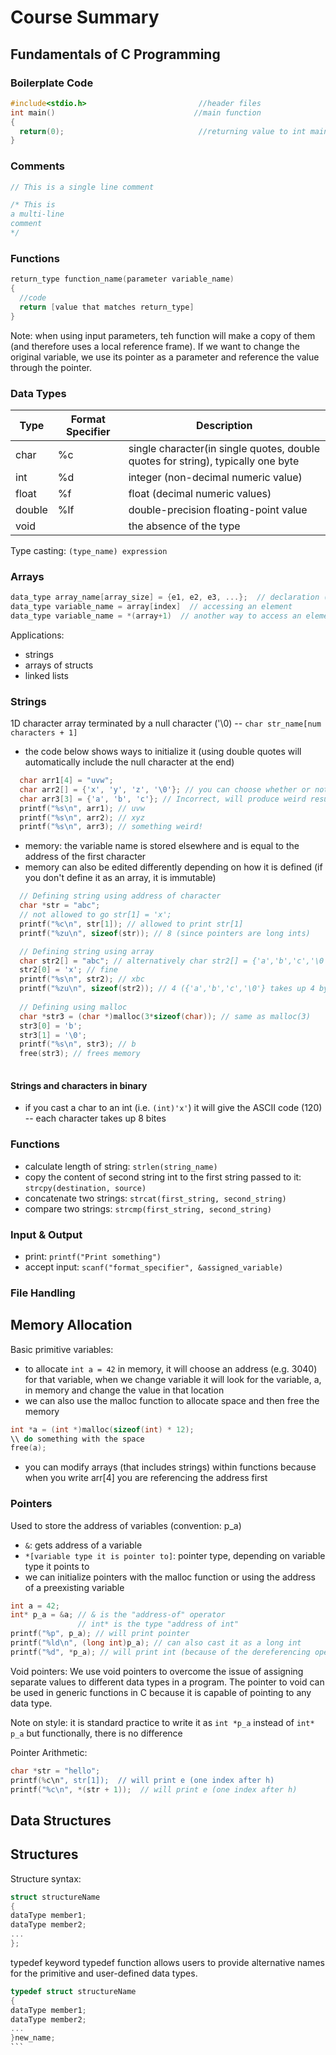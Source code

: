 # Course Summary

## Fundamentals of C Programming
### Boilerplate Code
```C
#include<stdio.h>                         //header files
int main()                               //main function
{
  return(0);                              //returning value to int main()
}
```

### Comments

```C
// This is a single line comment

/* This is
a multi-line
comment
*/
```

### Functions
```C
return_type function_name(parameter variable_name)
{
  //code
  return [value that matches return_type]
}
```
Note: when using input parameters, teh function will make a copy of them (and therefore uses a local reference frame). If we want to change the original variable, we use its pointer as a parameter and reference the value through the pointer.

### Data Types
| Type      | Format Specifier | Description |
| ----------- | ----------- | --------- |
| char      | %c       | single character(in single quotes, double quotes for string), typically one byte|
| int   | %d        | integer (non-decimal numeric value) |
| float | %f  | float (decimal numeric values) |
| double   | %lf | double-precision floating-point value |
| void      |      | the absence of the type |

Type casting:
`(type_name) expression` 

### Arrays
```C
data_type array_name[array_size] = {e1, e2, e3, ...};  // declaration (second part isn't necessary though), must specify size (not dynamic like python)
data_type variable_name = array[index]  // accessing an element 
data_type variable_name = *(array+1)  // another way to access an element (but keep in mind that pointer arithmetic is concious of type of pointer so it will add 1x8 bytes in this case)
```
Applications:
* strings
* arrays of structs
* linked lists

### Strings
1D character array terminated by a null character ('\0) -- `char str_name[num characters + 1]`
* the code below shows ways to initialize it (using double quotes will automatically include the null character at the end)

```C
  char arr1[4] = "uvw";
  char arr2[] = {'x', 'y', 'z', '\0'}; // you can choose whether or not you want to specify size in this case
  char arr3[3] = {'a', 'b', 'c'}; // Incorrect, will produce weird results bc there is no null character
  printf("%s\n", arr1); // uvw
  printf("%s\n", arr2); // xyz
  printf("%s\n", arr3); // something weird! 
```
* memory: the variable name is stored elsewhere and is equal to the address of the first character
* memory can also be edited differently depending on how it is defined (if you don't define it as an array, it is immutable)

```C
  // Defining string using address of character
  char *str = "abc";
  // not allowed to go str[1] = 'x';
  printf("%c\n", str[1]); // allowed to print str[1]
  printf("%zu\n", sizeof(str)); // 8 (since pointers are long ints)

  // Defining string using array
  char str2[] = "abc"; // alternatively char str2[] = {'a','b','c','\0'};
  str2[0] = 'x'; // fine
  printf("%s\n", str2); // xbc
  printf("%zu\n", sizeof(str2)); // 4 ({'a','b','c','\0'} takes up 4 bytes)
  
  // Defining using malloc
  char *str3 = (char *)malloc(3*sizeof(char)); // same as malloc(3)
  str3[0] = 'b';
  str3[1] = '\0';
  printf("%s\n", str3); // b
  free(str3); // frees memory
  
```

#### Strings and characters in binary
* if you cast a char to an int (i.e. `(int)'x'`) it will give the ASCII code (120) -- each character takes up 8 bites

### Functions
* calculate length of string: `strlen(string_name)`
* copy the content of second string int to the first string passed to it: `strcpy(destination, source)`
* concatenate two strings: `strcat(first_string, second_string)`
* compare two strings: `strcmp(first_string, second_string)`


### Input & Output
* print: `printf("Print something")`
* accept input: `scanf("format_specifier", &assigned_variable)`

### File Handling


## Memory Allocation
Basic primitive variables:
* to allocate `int a = 42` in memory, it will choose an address (e.g. 3040) for that variable, when we change variable it will look for the variable, a, in memory and change the value in that location
* we can also use the malloc function to allocate space and then free the memory
```C 
int *a = (int *)malloc(sizeof(int) * 12);
\\ do something with the space
free(a);
```
* you can modify arrays (that includes strings) within functions because when you write arr[4] you are referencing the address first

### Pointers
Used to store the address of variables (convention: p_a)
* `&`: gets address of a variable
* `*[variable type it is pointer to]`: pointer type, depending on variable type it points to 
* we can initialize pointers with the malloc function or using the address of a preexisting variable
```C
int a = 42;
int* p_a = &a; // & is the "address-of" operator
               // int* is the type "address of int"
printf("%p", p_a); // will print pointer
printf("%ld\n", (long int)p_a); // can also cast it as a long int
printf("%d", *p_a); // will print int (because of the dereferencing operator *)
```

Void pointers: We use void pointers to overcome the issue of assigning separate values to different data types in a program. The pointer to void can be used in generic functions in C because it is capable of pointing to any data type.

Note on style: it is standard practice to write it as `int *p_a` instead of `int* p_a` but functionally, there is no difference

Pointer Arithmetic: 
```C
char *str = "hello";
printf(%c\n", str[1]);  // will print e (one index after h)
printf("%c\n", *(str + 1));  // will print e (one index after h)
```

## Data Structures

## Structures
Structure syntax:
```C
struct structureName 
{
dataType member1;
dataType member2;
...
};
```

typedef keyword
typedef function allows users to provide alternative names for the primitive and user-defined data types.
````C
typedef struct structureName 
{
dataType member1;
dataType member2;
...
}new_name;
```
